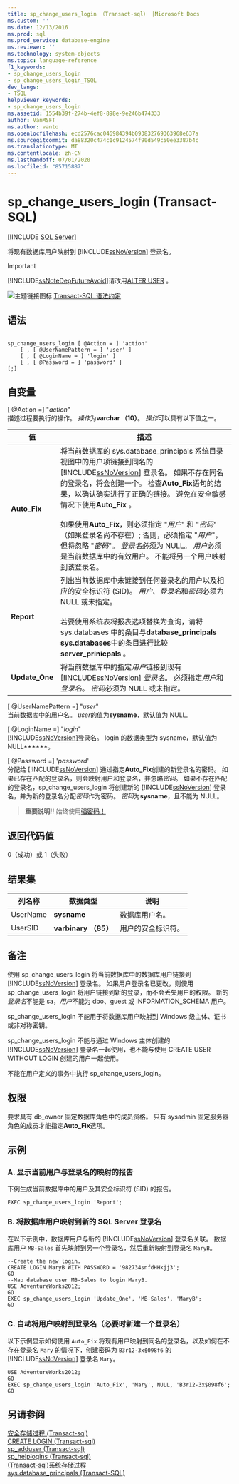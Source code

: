 ```yaml
---
title: sp_change_users_login （Transact-sql） |Microsoft Docs
ms.custom: ''
ms.date: 12/13/2016
ms.prod: sql
ms.prod_service: database-engine
ms.reviewer: ''
ms.technology: system-objects
ms.topic: language-reference
f1_keywords:
- sp_change_users_login
- sp_change_users_login_TSQL
dev_langs:
- TSQL
helpviewer_keywords:
- sp_change_users_login
ms.assetid: 1554b39f-274b-4ef8-898e-9e246b474333
author: VanMSFT
ms.author: vanto
ms.openlocfilehash: ecd2576cac046984394b093832769363968e637a
ms.sourcegitcommit: da88320c474c1c9124574f90d549c50ee3387b4c
ms.translationtype: MT
ms.contentlocale: zh-CN
ms.lasthandoff: 07/01/2020
ms.locfileid: "85715887"
---
```

# <a name="sp_change_users_login-transact-sql"></a>sp_change_users_login (Transact-SQL)
[!INCLUDE [SQL Server](../../includes/applies-to-version/sqlserver.md)]

  将现有数据库用户映射到 [!INCLUDE[ssNoVersion](../../includes/ssnoversion-md.md)] 登录名。 
  
 > [!IMPORTANT]
 > [!INCLUDE[ssNoteDepFutureAvoid](../../includes/ssnotedepfutureavoid-md.md)]请改用[ALTER USER](../../t-sql/statements/alter-user-transact-sql.md) 。  
  
  
 ![主题链接图标](../../database-engine/configure-windows/media/topic-link.gif "“主题链接”图标") [Transact-SQL 语法约定](../../t-sql/language-elements/transact-sql-syntax-conventions-transact-sql.md)  
  
## <a name="syntax"></a>语法  
  
```  
  
sp_change_users_login [ @Action = ] 'action'   
    [ , [ @UserNamePattern = ] 'user' ]   
    [ , [ @LoginName = ] 'login' ]   
    [ , [ @Password = ] 'password' ]  
[;]  
```  
  
## <a name="arguments"></a>自变量  
 [ @Action =] "*action*"  
 描述过程要执行的操作。 *操作*为**varchar （10）**。 *操作*可以具有以下值之一。  
  
|值|描述|  
|-----------|-----------------|  
|**Auto_Fix**|将当前数据库的 sys.database_principals 系统目录视图中的用户项链接到同名的 [!INCLUDE[ssNoVersion](../../includes/ssnoversion-md.md)] 登录名。 如果不存在同名的登录名，将会创建一个。 检查**Auto_Fix**语句的结果，以确认确实进行了正确的链接。 避免在安全敏感情况下使用**Auto_Fix** 。<br /><br /> 如果使用**Auto_Fix**，则必须指定 "*用户*" 和 "*密码*" （如果登录名尚不存在）; 否则，必须指定 "*用户*"，但将忽略 "*密码*"。 *登录名*必须为 NULL。 *用户*必须是当前数据库中的有效用户。 不能将另一个用户映射到该登录名。|  
|**Report**|列出当前数据库中未链接到任何登录名的用户以及相应的安全标识符 (SID)。 *用户*、*登录名*和*密码*必须为 NULL 或未指定。<br /><br /> 若要使用系统表将报表选项替换为查询，请将 sys.databases 中的条目与**database_principals sys.databases**中的条目进行比较**server_prinicpals** 。|  
|**Update_One**|将当前数据库中的指定*用户*链接到现有 [!INCLUDE[ssNoVersion](../../includes/ssnoversion-md.md)] *登录名*。 必须指定*用户*和*登录名*。 *密码*必须为 NULL 或未指定。|  
  
 [ @UserNamePattern =] "*user*"  
 当前数据库中的用户名。 *user*的值为**sysname**，默认值为 NULL。  
  
 [ @LoginName =] "*login*"  
 [!INCLUDE[ssNoVersion](../../includes/ssnoversion-md.md)]登录名。 login 的数据类型为 sysname，默认值为 NULL******。  
  
 [ @Password =] '*password*'  
 分配给 [!INCLUDE[ssNoVersion](../../includes/ssnoversion-md.md)] 通过指定**Auto_Fix**创建的新登录名的密码。 如果已存在匹配的登录名，则会映射用户和登录名，并忽略*密码*。 如果不存在匹配的登录名，sp_change_users_login 将创建新的 [!INCLUDE[ssNoVersion](../../includes/ssnoversion-md.md)] 登录名，并为新的登录名分配*密码*作为密码。 *密码*为**sysname**，且不能为 NULL。  
  
> **重要说明!!** 始终使用[强密码！](../../relational-databases/security/strong-passwords.md)
  
## <a name="return-code-values"></a>返回代码值  
 0（成功）或 1（失败）  
  
## <a name="result-sets"></a>结果集  
  
|列名称|数据类型|说明|  
|-----------------|---------------|-----------------|  
|UserName|**sysname**|数据库用户名。|  
|UserSID|**varbinary （85）**|用户的安全标识符。|  
  
## <a name="remarks"></a>备注  
 使用 sp_change_users_login 将当前数据库中的数据库用户链接到 [!INCLUDE[ssNoVersion](../../includes/ssnoversion-md.md)] 登录名。 如果用户登录名已更改，则使用 sp_change_users_login 将用户链接到新的登录，而不会丢失用户的权限。 新的*登录名*不能是 sa，*用户*不能为 dbo、guest 或 INFORMATION_SCHEMA 用户。  
  
 sp_change_users_login 不能用于将数据库用户映射到 Windows 级主体、证书或非对称密钥。  
  
 sp_change_users_login 不能与通过 Windows 主体创建的 [!INCLUDE[ssNoVersion](../../includes/ssnoversion-md.md)] 登录名一起使用，也不能与使用 CREATE USER WITHOUT LOGIN 创建的用户一起使用。  
  
 不能在用户定义的事务中执行 sp_change_users_login。  
  
## <a name="permissions"></a>权限  
 要求具有 db_owner 固定数据库角色中的成员资格。 只有 sysadmin 固定服务器角色的成员才能指定**Auto_Fix**选项。  
  
## <a name="examples"></a>示例  
  
### <a name="a-showing-a-report-of-the-current-user-to-login-mappings"></a>A. 显示当前用户与登录名的映射的报告  
 下例生成当前数据库中的用户及其安全标识符 (SID) 的报告。  
  
```  
EXEC sp_change_users_login 'Report';  
```  
  
### <a name="b-mapping-a-database-user-to-a-new-sql-server-login"></a>B. 将数据库用户映射到新的 SQL Server 登录名  
 在以下示例中，数据库用户与新的 [!INCLUDE[ssNoVersion](../../includes/ssnoversion-md.md)] 登录名关联。 数据库用户 `MB-Sales` 首先映射到另一个登录名，然后重新映射到登录名 `MaryB`。  
  
```  
--Create the new login.  
CREATE LOGIN MaryB WITH PASSWORD = '982734snfdHHkjj3';  
GO  
--Map database user MB-Sales to login MaryB.  
USE AdventureWorks2012;  
GO  
EXEC sp_change_users_login 'Update_One', 'MB-Sales', 'MaryB';  
GO  
```  
  
### <a name="c-automatically-mapping-a-user-to-a-login-creating-a-new-login-if-it-is-required"></a>C. 自动将用户映射到登录名（必要时新建一个登录名）  
 以下示例显示如何使用 `Auto_Fix` 将现有用户映射到同名的登录名，以及如何在不存在登录名 `Mary` 的情况下，创建密码为 `B3r12-3x$098f6` 的 [!INCLUDE[ssNoVersion](../../includes/ssnoversion-md.md)] 登录名 `Mary`。  
  
```  
USE AdventureWorks2012;  
GO  
EXEC sp_change_users_login 'Auto_Fix', 'Mary', NULL, 'B3r12-3x$098f6';  
GO  
```  
  
## <a name="see-also"></a>另请参阅  
 [安全存储过程 &#40;Transact-sql&#41;](../../relational-databases/system-stored-procedures/security-stored-procedures-transact-sql.md)   
 [CREATE LOGIN &#40;Transact-sql&#41;](../../t-sql/statements/create-login-transact-sql.md)   
 [sp_adduser &#40;Transact-sql&#41;](../../relational-databases/system-stored-procedures/sp-adduser-transact-sql.md)   
 [sp_helplogins &#40;Transact-sql&#41;](../../relational-databases/system-stored-procedures/sp-helplogins-transact-sql.md)   
 [&#40;Transact-sql&#41;系统存储过程](../../relational-databases/system-stored-procedures/system-stored-procedures-transact-sql.md)   
 [sys.database_principals (Transact-SQL)](../../relational-databases/system-catalog-views/sys-database-principals-transact-sql.md)  
  
  
